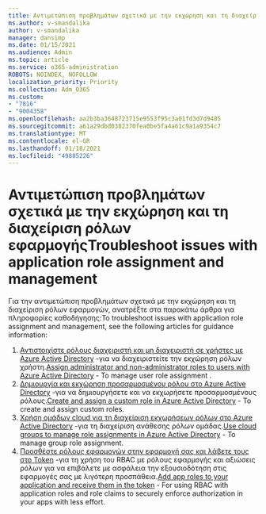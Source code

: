 ```yaml
---
title: Αντιμετώπιση προβλημάτων σχετικά με την εκχώρηση και τη διαχείριση ρόλων εφαρμογής
ms.author: v-smandalika
author: v-smandalika
manager: dansimp
ms.date: 01/15/2021
ms.audience: Admin
ms.topic: article
ms.service: o365-administration
ROBOTS: NOINDEX, NOFOLLOW
localization_priority: Priority
ms.collection: Adm_O365
ms.custom:
- "7816"
- "9004358"
ms.openlocfilehash: aa2b3ba3648723715e9553f95c3a01fd3d7d9485
ms.sourcegitcommit: a61a29dbd0382370fea0be5fa4a61c9a1a9354c7
ms.translationtype: MT
ms.contentlocale: el-GR
ms.lasthandoff: 01/18/2021
ms.locfileid: "49885226"
---
```

# <a name="troubleshoot-issues-with-application-role-assignment-and-management"></a><span data-ttu-id="ba563-102">Αντιμετώπιση προβλημάτων σχετικά με την εκχώρηση και τη διαχείριση ρόλων εφαρμογής</span><span class="sxs-lookup"><span data-stu-id="ba563-102">Troubleshoot issues with application role assignment and management</span></span>

<span data-ttu-id="ba563-103">Για την αντιμετώπιση προβλημάτων σχετικά με την εκχώρηση και τη διαχείριση ρόλων εφαρμογών, ανατρέξτε στα παρακάτω άρθρα για πληροφορίες καθοδήγησης:</span><span class="sxs-lookup"><span data-stu-id="ba563-103">To troubleshoot issues with application role assignment and management, see the following articles for guidance information:</span></span>

1. <span data-ttu-id="ba563-104">[Αντιστοιχίστε ρόλους διαχειριστή και μη διαχειριστή σε χρήστες με Azure Active Directory](https://docs.microsoft.com/azure/active-directory/fundamentals/active-directory-users-assign-role-azure-portal) -για να διαχειριστείτε την εκχώρηση ρόλων χρήστη.</span><span class="sxs-lookup"><span data-stu-id="ba563-104">[Assign administrator and non-administrator roles to users with Azure Active Directory](https://docs.microsoft.com/azure/active-directory/fundamentals/active-directory-users-assign-role-azure-portal) - To manage user role assignment .</span></span>
2. <span data-ttu-id="ba563-105">[Δημιουργία και εκχώρηση προσαρμοσμένου ρόλου στο Azure Active Directory](https://docs.microsoft.com/azure/active-directory/roles/custom-create) -για να δημιουργήσετε και να εκχωρήσετε προσαρμοσμένους ρόλους.</span><span class="sxs-lookup"><span data-stu-id="ba563-105">[Create and assign a custom role in Azure Active Directory](https://docs.microsoft.com/azure/active-directory/roles/custom-create) - To create and assign custom roles.</span></span>
3. <span data-ttu-id="ba563-106">[Χρήση ομάδων cloud για τη διαχείριση εκχωρήσεων ρόλων στο Azure Active Directory](https://docs.microsoft.com/azure/active-directory/roles/groups-concept) -για τη διαχείριση ανάθεσης ρόλων ομάδας.</span><span class="sxs-lookup"><span data-stu-id="ba563-106">[Use cloud groups to manage role assignments in Azure Active Directory](https://docs.microsoft.com/azure/active-directory/roles/groups-concept) - To manage group role assignment.</span></span>
4. <span data-ttu-id="ba563-107">[Προσθέστε ρόλους εφαρμογών στην εφαρμογή σας και λάβετε τους στο Token](https://docs.microsoft.com/azure/active-directory/develop/howto-add-app-roles-in-azure-ad-apps#app-roles-vs-groups) -για τη χρήση του RBAC με ρόλους εφαρμογής και αξιώσεις ρόλων για να επιβάλετε με ασφάλεια την εξουσιοδότηση στις εφαρμογές σας με λιγότερη προσπάθεια.</span><span class="sxs-lookup"><span data-stu-id="ba563-107">[Add app roles to your application and receive them in the token](https://docs.microsoft.com/azure/active-directory/develop/howto-add-app-roles-in-azure-ad-apps#app-roles-vs-groups) - For using RBAC with application roles and role claims to securely enforce authorization in your apps with less effort.</span></span>
